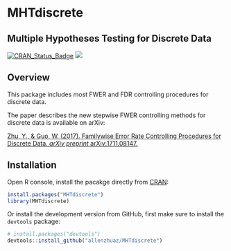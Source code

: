 # MHTdiscrete


## Multiple Hypotheses Testing for Discrete Data

[![CRAN\_Status\_Badge](http://www.r-pkg.org/badges/version/MHTdiscrete)](http://cran.r-project.org/package=MHTdiscrete) [![](http://cranlogs.r-pkg.org/badges/grand-total/MHTdiscrete?color=blue)](https://cran.r-project.org/package=MHTdiscrete)

Overview
--------

This package includes most FWER and FDR controlling procedures for discrete data.

The paper describes the new stepwise FWER controlling methods for discrete data is available on arXiv:

[Zhu, Y., & Guo, W. (2017). Familywise Error Rate Controlling Procedures for Discrete Data. *arXiv preprint* arXiv:1711.08147.](https://arxiv.org/abs/1711.08147)

Installation
------------

Open R console, install the pacakge directly from [CRAN](https://cran.r-project.org/web/packages/MHTdiscrete/index.html):

```r
install.packages("MHTdiscrete")
library(MHTdiscrete)
```

Or install the development version from GitHub, first make sure to install the `devtools` package:

```r
# install.packages("devtools")
devtools::install_github("allenzhuaz/MHTdiscrete")
```
